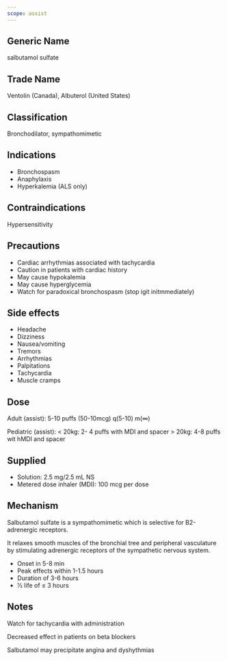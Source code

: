 ```yaml
---
scope: assist
---
```


## Generic Name

salbutamol sulfate

## Trade Name

Ventolin (Canada), Albuterol (United States)

## Classification

Bronchodilator, sympathomimetic

## Indications

- Bronchospasm
- Anaphylaxis
- Hyperkalemia (ALS only)

## Contraindications

Hypersensitivity

## Precautions

- Cardiac arrhythmias associated with tachycardia
- Caution in patients with cardiac history
- May cause hypokalemia
- May cause hyperglycemia
- Watch for paradoxical bronchospasm (stop igit initmmediately)

## Side effects

- Headache
- Dizziness
- Nausea/vomiting
- Tremors
- Arrhythmias
- Palpitations
- Tachycardia
- Muscle cramps

## Dose

Adult (assist): 5-10 puffs (50-10mcg) q(5-10) m(∞)

Pediatric (assist): < 20kg: 2- 4 puffs with MDI and spacer > 20kg: 4-8 puffs wit hMDI and spacer

## Supplied

- Solution: 2.5 mg/2.5 mL NS
- Metered dose inhaler (MDI): 100 mcg per dose

## Mechanism

Salbutamol sulfate is a sympathomimetic which is selective for B2-adrenergic receptors.

It relaxes smooth muscles of the bronchial tree and peripheral vasculature by stimulating adrenergic receptors of the sympathetic nervous system.

- Onset in 5-8 min
- Peak effects within 1-1.5 hours
- Duration of 3-6 hours
- 1⁄2 life of ≤ 3 hours

## Notes

Watch for tachycardia with administration

Decreased effect in patients on beta blockers

Salbutamol may precipitate angina and dyshythmias
